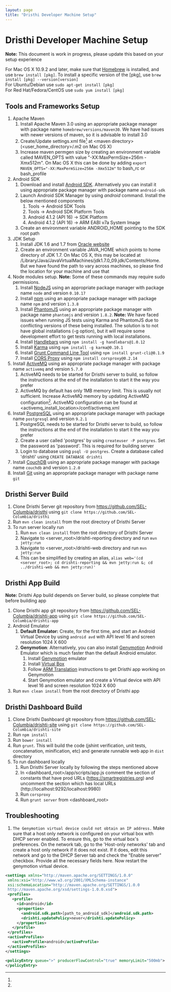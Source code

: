 ```yaml
---
layout: page
title: "Dristhi Developer Machine Setup"
---
```


# Dristhi Developer Machine Setup

**Note:** This document is work in progress, please update this based on your setup experience

For Mac OS X 10.9.2 and later, make sure that [Homebrew][1] is installed, and use `brew install [pkg]`. To install a specific version of the [pkg], use `brew install [pkg] --version[version]`  
For Ubuntu/Debian use `sudo apt-get install [pkg]`  
For Red Hat/Fedora/CentOS use `sudo yum install [pkg]`

## Tools and Frameworks Setup

1. Apache Maven
    1. Install Apache Maven 3.0 using an appropriate package manager with package name `homebrew/versions/maven30`. We have had issues with newer versions of maven, so it is advisable to install 3.0
    2. Create/Update settings.xml file[^1] at &lt;maven directory&gt; (&lt;user_home_directory&gt;/.m2 on Mac OS X)
    3. Increase maven permgen size by creating an environment variable called MAVEN_OPTS with value "-XX:MaxPermSize=256m -Xmx512m". On Mac OS X this can be done by adding ```export MAVEN_OPTS="-XX:MaxPermSize=256m -Xmx512m"``` to bash_rc or bash_profile
2. Android SDK
    1. Download and install [Android SDK][2]. Alternatively you can install it using appropriate package manager with package name `android-sdk`
    2. Launch Android SDK Manager by using *android* command. Install the below mentioned components
        1. Tools -> Android SDK Tools
        2. Tools -> Android SDK Platform Tools
        3. Android 4.1.2 (API 16) -> SDK Platform
        4. Android 4.1.2 (API 16) -> ARM EABI v7a System Image
    3. Create an environment variable ANDROID_HOME pointing to the SDK root path
3. JDK Setup
    1. Install JDK 1.6 and 1.7 from [Oracle website][3]
    2. Create an environment variable JAVA_HOME which points to home directory of JDK 1.7. On Mac OS X, this may be located at /Library/Java/JavaVirtualMachines/jdk1.7.0_09.jdk/Contents/Home. But we have found the path to vary across machines, so please find the location for your machine and use that
4. Node modules setup. **Note:** Some of these commands may require sudo permissions.
    1. Install [NodeJS][4] using an appropriate package manager with package name `node` and version `0.10.17`
    2. Install [npm][5] using an appropriate package manager with package name `npm` and version `1.3.8`
    3. Install [PhantomJS][8] using an appropriate package manager with package name `phantomjs` and version `1.8.2`. **Note:** We have faced issues when running JS tests using Karma and PhantomJS due to conflicting versions of these being installed. The solution is to not have global installations (-g option), but it will require some development effort to get tests running with local installations.
    4. Install [Handlebars][6] using  `npm install -g handlebars@1.0.12`
    5. Install [Karma][7] using `npm install -g karma@0.10.1`
    6. Install [Grunt Command Line Tool][12] using `npm install grunt-cli@0.1.9`
    7. Install [CORS Proxy][17] using `npm install corsproxy@0.2.14`
5. Install [ActiveMQ][9] using an appropriate package manager with package name `activemq` and version `5.7.0`
    1. ActiveMQ needs to be started for Dristhi server to build, so follow the instructions at the end of the installation to start it the way you prefer
    2. ActiveMQ by default has only 1MB memory limit. This is usually not sufficient. Increase ActiveMQ memory by updating ActiveMQ configuration[^2]. ActiveMQ configuration can be found at &lt;activemq_install_location&gt;/conf/activemq.xml
6. Install [PostgreSQL][10] using an appropriate package manager with package name `postgresql` and version `9.2.1`
    1. PostgreSQL needs to be started for Dristhi server to build, so follow the instructions at the end of the installation to start it the way you prefer
    2. Create a user called 'postgres' by using `createuser -P postgres`. Set the password as 'password'. This is required for building server
    3. Login to database using `psql -U postgres`. Create a database called 'drishti' using `CREATE DATABASE drishti`
7. Install [CouchDB][11] using an appropriate package manager with package name `couchdb` and version `1.2.0`
8. Install [Git][16] using an appropriate package manager with package name `git`


## Dristhi Server Build
1. Clone Dristhi Server git repository from https://github.com/SEL-Columbia/dristhi using `git clone https://github.com/SEL-Columbia/dristhi`
2. Run `mvn clean install` from the root directory of Dristhi Server
3. To run server locally run
    1. Run `mvn clean install` from the root directory of Dristhi Server
    2. Navigate to &lt;server_root&gt;/drishti-reporting directory and run `mvn jetty:run `
    3. Navigate to &lt;server_root&gt;/drishti-web directory and run `mvn jetty:run`
    4. This can be simplified by creating an alias, `alias web='(cd <server_root>; cd drishti-reporting && mvn jetty:run &; cd ../drishti-web && mvn jetty:run)'`


## Dristhi App Build

**Note:** Dristhi App build depends on Server build, so please complete that before building app

1. Clone Dristhi app git repository from https://github.com/SEL-Columbia/drishti-app using `git clone https://github.com/SEL-Columbia/drishti-app`
2. Android Emulator
    1. **Default Emulator:** Create, for the first time, and start an Android Virtual Device by using `android avd` with API level 16 and screen resolution 1024 X 600
    2. **Genymotion**: Alternatively, you can also install [Genymotion][13] Android Emulator which is much faster than the default Android emulator.
        1. Install [Genymotion][13] emulator
        2. Install [Virtual Box][14]
        3. Follow [ARM Translation][15] instructions to get Dristhi app working on Genymotion
        4. Start Genymotion emulator and create a Virtual device with API level 16 and screen resolution 1024 X 600
3. Run `mvn clean install` from the root directory of Dristhi app


## Dristhi Dashboard Build

1. Clone Dristhi Dashboard git repository from https://github.com/SEL-Columbia/drishti-site using `git clone https://github.com/SEL-Columbia/drishti-site`
2. Run `npm install`
3. Run `bower install`
4. Run `grunt`. This will build the code (jshint verification, unit tests, concatenation, minification, etc) and generate runnable web app in `dist` directory
5. To run dashboard locally
    1. Run Dristhi Server locally by following the steps mentioned above
    2. In &lt;dashboard_root&gt;/app/scripts/app.js comment the section of constants that have prod URLs (https://smartregistries.org) and uncomment the section which has local URLs (http://localhost:9292/localhost:9980)
    3. Run `corsproxy`
    4. Run `grunt server` from &lt;dashboard_root&gt;

## Troubleshooting 

1. `The Genymotion virtual device could not obtain an IP address.`
     Make sure that a host only network is configured on your virtual box with DHCP server enabled. To ensure this, go to the virtual box's preferences. 
     On the network tab, go to the 'Host-only networks' tab and create a host only network if it does not exist. If it does, edit this network and go to the DHCP Server tab and check the "Enable server" checkbox. Provide all the necessary fields here. Now restart the genymotion virtual device.

[1]: http://brew.sh/
[2]: https://developer.android.com/sdk/index.html
[3]: http://www.oracle.com/technetwork/java/javase/downloads/index.html
[4]: http://nodejs.org/
[5]: https://npmjs.org/
[6]: http://handlebarsjs.com/
[7]: http://karma-runner.github.io/0.10/index.html
[8]: http://phantomjs.org/
[9]: http://activemq.apache.org/
[10]: http://www.postgresql.org/
[11]: https://couchdb.apache.org/
[12]: http://gruntjs.com/
[13]: http://www.genymotion.com/
[14]: https://duckduckgo.com/?q=virtualbox
[15]: http://forum.xda-developers.com/showthread.php?t=2528952
[16]: http://git-scm.com/
[17]: https://github.com/gr2m/CORS-Proxy

[^1]:
```xml
<settings xmlns="http://maven.apache.org/SETTINGS/1.0.0"
 xmlns:xsi="http://www.w3.org/2001/XMLSchema-instance"
 xsi:schemaLocation="http://maven.apache.org/SETTINGS/1.0.0
 http://maven.apache.org/xsd/settings-1.0.0.xsd">
 <profiles>
   <profile>
     <id>android</id>
     <properties>
       <android.sdk.path>[path_to_android_sdk]</android.sdk.path>
       <drishti.updatePolicy>never</drishti.updatePolicy>
     </properties>
   </profile>
 </profiles>
 <activeProfiles>
   <activeProfile>android</activeProfile>
 </activeProfiles>
</settings>
```

[^2]:
```xml
<policyEntry queue=">" producerFlowControl="true" memoryLimit="500mb">
</policyEntry>
```
